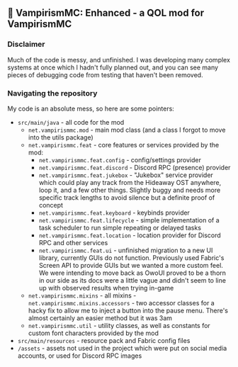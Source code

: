 ## 🦇 VampirismMC: Enhanced - a QOL mod for VampirismMC

### Disclaimer
Much of the code is messy, and unfinished. I was developing many complex systems at once which I hadn't fully planned out, and you can see many pieces of debugging code from testing that haven't been removed.

### Navigating the repository
My code is an absolute mess, so here are some pointers:
- `src/main/java` - all code for the mod
  - `net.vampirismmc.mod` - main mod class (and a class I forgot to move into the utils package)
  - `net.vampirismmc.feat` - core features or services provided by the mod:
    - `net.vampirismmc.feat.config` - config/settings provider
    - `net.vampirismmc.feat.discord` - Discord RPC (presence) provider
    - `net.vampirismmc.feat.jukebox` - "Jukebox" service provider which could play any track from the Hideaway OST anywhere, loop it, and a few other things. Slightly buggy and needs more specific track lengths to avoid silence but a definite proof of concept
    - `net.vampirismmc.feat.keyboard` - keybinds provider
    - `net.vampirismmc.feat.lifecycle` - simple implementation of a task scheduler to run simple repeating or delayed tasks
    - `net.vampirismmc.feat.location` - location provider for Discord RPC and other services
    - `net.vampirismmc.feat.ui` - unfinished migration to a new UI library, currently GUIs do not function. Previously used Fabric's Screen API to provide GUIs but we wanted a more custom feel. We were intending to move back as OwoUI proved to be a thorn in our side as its docs were a little vague and didn't seem to line up with observed results when trying in-game
  - `net.vampirismmc.mixins` - all mixins
    -`net.vampirismmc.mixins.accessors` - two accessor classes for a hacky fix to allow me to inject a button into the pause menu. There's almost certainly an easier method but it was 3am
  - `net.vampirismmc.util` - utility classes, as well as constants for custom font characters provided by the mod
- `src/main/resources` - resource pack and Fabric config files
- `/assets` - assets not used in the project which were put on social media accounts, or used for Discord RPC images
